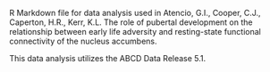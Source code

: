 R Markdown file for data analysis used in Atencio, G.I., Cooper, C.J., Caperton, H.R., Kerr, K.L. The role of pubertal development on the relationship between early life adversity and resting-state functional connectivity of the nucleus accumbens. 

This data analysis utilizes the ABCD Data Release 5.1.
